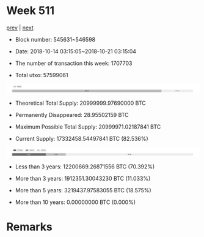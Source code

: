 # Week 511

[prev](week0510.md) | [next](week0512.md)

- Block number: 545631~546598

- Date: 2018-10-14 03:15:05~2018-10-21 03:15:04

- The number of transaction this week: 1707703

- Total utxo: 57599061

![](../images/mined_week0511.png)

- Theoretical Total Supply: 20999999.97690000 BTC

- Permanently Disappeared: 28.95502159 BTC

- Maximum Possible Total Supply: 20999971.02187841 BTC

- Current Supply: 17332458.54497841 BTC (82.536%)

![](../images/year_week0511.png)


- Less than 3 years: 12200669.26871556 BTC (70.392%)

- More than 3 years: 1912351.30043230 BTC (11.033%)

- More than 5 years: 3219437.97583055 BTC (18.575%)

- More than 10 years: 0.00000000 BTC (0.000%)

# Remarks

